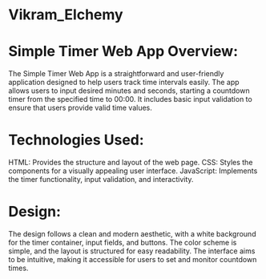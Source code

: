 # Vikram_Elchemy
# Simple Timer Web App  Overview:
The Simple Timer Web App is a straightforward and user-friendly application designed to help users track time intervals easily. 
The app allows users to input desired minutes and seconds, starting a countdown timer from the specified time to 00:00. 
It includes basic input validation to ensure that users provide valid time values.

# Technologies Used:
HTML: Provides the structure and layout of the web page.
CSS: Styles the components for a visually appealing user interface.
JavaScript: Implements the timer functionality, input validation, and interactivity.

# Design:
The design follows a clean and modern aesthetic, with a white background for the timer container, input fields, and buttons.
The color scheme is simple, and the layout is structured for easy readability. The interface aims to be intuitive, making it accessible for users to set and monitor countdown times.
